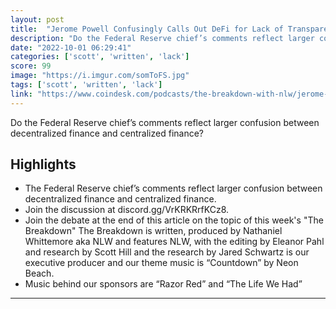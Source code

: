 ```yaml
---
layout: post
title:  "Jerome Powell Confusingly Calls Out DeFi for Lack of Transparency"
description: "Do the Federal Reserve chief’s comments reflect larger confusion between decentralized finance and centralized finance?"
date: "2022-10-01 06:29:41"
categories: ['scott', 'written', 'lack']
score: 99
image: "https://i.imgur.com/somToFS.jpg"
tags: ['scott', 'written', 'lack']
link: "https://www.coindesk.com/podcasts/the-breakdown-with-nlw/jerome-powell-confusingly-calls-out-defi-for-lack-of-transparency/"
---
```


Do the Federal Reserve chief’s comments reflect larger confusion between decentralized finance and centralized finance?

## Highlights

- The Federal Reserve chief’s comments reflect larger confusion between decentralized finance and centralized finance.
- Join the discussion at discord.gg/VrKRKRrfKCz8.
- Join the debate at the end of this article on the topic of this week's "The Breakdown" The Breakdown is written, produced by Nathaniel Whittemore aka NLW and features NLW, with the editing by Eleanor Pahl and research by Scott Hill and the research by Jared Schwartz is our executive producer and our theme music is “Countdown” by Neon Beach.
- Music behind our sponsors are “Razor Red” and “The Life We Had”

---
